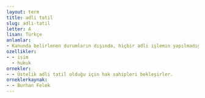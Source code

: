 ```yaml
---
layout: term
title: adli tatil
slug: adli-tatil
letter: A
lisan: Türkçe
anlamlar:
- Kanunda belirlenen durumların dışında, hiçbir adli işlemin yapılmadığı süre
ozellikler:
- - isim
  - hukuk
ornekler:
- - Üstelik adli tatil olduğu için hak sahipleri bekleşirler.
orneklerkaynak:
- - Burhan Felek
---
```

